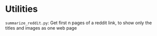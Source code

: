 # Utilities
`summarize_reddit.py`: Get first n pages of a reddit link, to show only the titles and images as one web page
